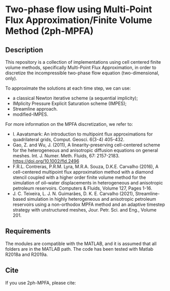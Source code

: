 # Two-phase flow using Multi-Point Flux Approximation/Finite Volume Method (2ph-MPFA)

## Description
This repository is a collection of implementations using cell centered finite volume methods, 
specifically Multi-Point Flux Approximation, in order to discretize the incompressible two-phase 
flow equation (two-dimensional, only).

To approximate the solutions at each time step, we can use:
- a classical Newton iterative scheme (a sequential implicity);
- IMplicity Pressure Explicit Saturation scheme (IMPES);
- Streamline approach.
- modified-IMPES. 

For more information on the MPFA discretization, we refer to:
 * I. Aavatsmark: An introduction to multipoint flux approximations for quadrilateral grids, Comput. Geosci. 6(3-4) 405-432.
 * Gao, Z. and Wu, J. (2011), A linearity-preserving cell-centered scheme for the heterogeneous and anisotropic diffusion equations on general meshes. Int. J. Numer. Meth. Fluids, 67: 2157-2183. https://doi.org/10.1002/fld.2496
 * F.R.L. Contreras, P.R.M. Lyra, M.R.A. Souza, D.K.E. Carvalho (2016), A cell-centered multipoint flux approximation method with a diamond stencil coupled with a higher order finite volume method for the simulation of oil–water displacements in heterogeneous and anisotropic petroleum reservoirs. Computers & Fluids, Volume 127, Pages 1-16.
 * J. C. Teixeira, L. J. N. Guimarães, D. K. E. Carvalho (2021), Streamline-based simulation in highly heterogeneous and anisotropic petroleum reservoirs using a non-orthodox MPFA method and an adaptive timestep strategy with unstructured meshes, Jour. Petr. Sci. and Eng., Volume 201.

## Requirements
The modules are compatible with the MATLAB, and it is assumed that all folders are in the MATLAB path. The code has been 
tested with Matlab R2018a and R2019a.

## Cite
If you use 2ph-MPFA, please cite: